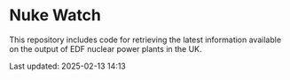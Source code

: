 # Nuke Watch

This repository includes code for retrieving the latest information available on the output of EDF nuclear power plants in the UK.

Last updated: 2025-02-13 14:13